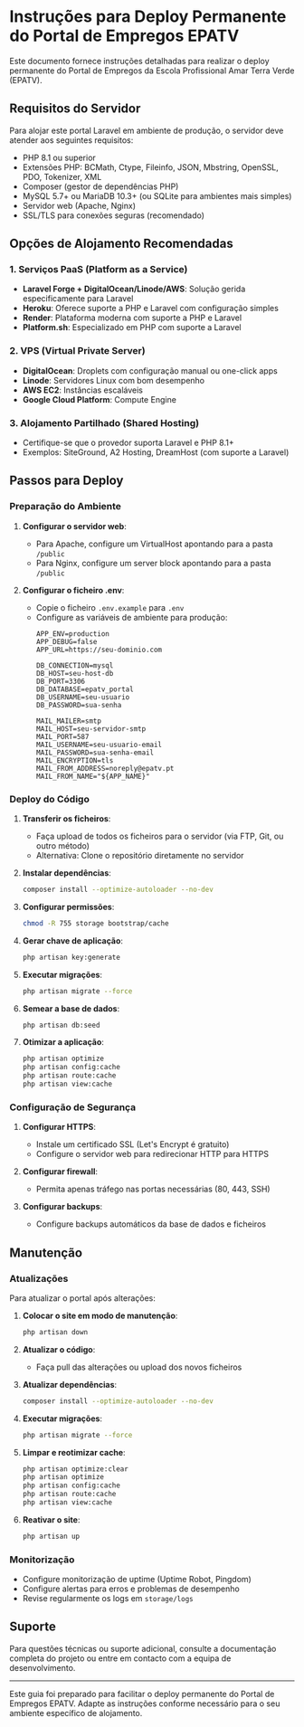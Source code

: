 # Instruções para Deploy Permanente do Portal de Empregos EPATV

Este documento fornece instruções detalhadas para realizar o deploy permanente do Portal de Empregos da Escola Profissional Amar Terra Verde (EPATV).

## Requisitos do Servidor

Para alojar este portal Laravel em ambiente de produção, o servidor deve atender aos seguintes requisitos:

- PHP 8.1 ou superior
- Extensões PHP: BCMath, Ctype, Fileinfo, JSON, Mbstring, OpenSSL, PDO, Tokenizer, XML
- Composer (gestor de dependências PHP)
- MySQL 5.7+ ou MariaDB 10.3+ (ou SQLite para ambientes mais simples)
- Servidor web (Apache, Nginx)
- SSL/TLS para conexões seguras (recomendado)

## Opções de Alojamento Recomendadas

### 1. Serviços PaaS (Platform as a Service)
- **Laravel Forge + DigitalOcean/Linode/AWS**: Solução gerida especificamente para Laravel
- **Heroku**: Oferece suporte a PHP e Laravel com configuração simples
- **Render**: Plataforma moderna com suporte a PHP e Laravel
- **Platform.sh**: Especializado em PHP com suporte a Laravel

### 2. VPS (Virtual Private Server)
- **DigitalOcean**: Droplets com configuração manual ou one-click apps
- **Linode**: Servidores Linux com bom desempenho
- **AWS EC2**: Instâncias escaláveis
- **Google Cloud Platform**: Compute Engine

### 3. Alojamento Partilhado (Shared Hosting)
- Certifique-se que o provedor suporta Laravel e PHP 8.1+
- Exemplos: SiteGround, A2 Hosting, DreamHost (com suporte a Laravel)

## Passos para Deploy

### Preparação do Ambiente

1. **Configurar o servidor web**:
   - Para Apache, configure um VirtualHost apontando para a pasta `/public`
   - Para Nginx, configure um server block apontando para a pasta `/public`

2. **Configurar o ficheiro .env**:
   - Copie o ficheiro `.env.example` para `.env`
   - Configure as variáveis de ambiente para produção:
     ```
     APP_ENV=production
     APP_DEBUG=false
     APP_URL=https://seu-dominio.com
     
     DB_CONNECTION=mysql
     DB_HOST=seu-host-db
     DB_PORT=3306
     DB_DATABASE=epatv_portal
     DB_USERNAME=seu-usuario
     DB_PASSWORD=sua-senha
     
     MAIL_MAILER=smtp
     MAIL_HOST=seu-servidor-smtp
     MAIL_PORT=587
     MAIL_USERNAME=seu-usuario-email
     MAIL_PASSWORD=sua-senha-email
     MAIL_ENCRYPTION=tls
     MAIL_FROM_ADDRESS=noreply@epatv.pt
     MAIL_FROM_NAME="${APP_NAME}"
     ```

### Deploy do Código

1. **Transferir os ficheiros**:
   - Faça upload de todos os ficheiros para o servidor (via FTP, Git, ou outro método)
   - Alternativa: Clone o repositório diretamente no servidor

2. **Instalar dependências**:
   ```bash
   composer install --optimize-autoloader --no-dev
   ```

3. **Configurar permissões**:
   ```bash
   chmod -R 755 storage bootstrap/cache
   ```

4. **Gerar chave de aplicação**:
   ```bash
   php artisan key:generate
   ```

5. **Executar migrações**:
   ```bash
   php artisan migrate --force
   ```

6. **Semear a base de dados**:
   ```bash
   php artisan db:seed
   ```

7. **Otimizar a aplicação**:
   ```bash
   php artisan optimize
   php artisan config:cache
   php artisan route:cache
   php artisan view:cache
   ```

### Configuração de Segurança

1. **Configurar HTTPS**:
   - Instale um certificado SSL (Let's Encrypt é gratuito)
   - Configure o servidor web para redirecionar HTTP para HTTPS

2. **Configurar firewall**:
   - Permita apenas tráfego nas portas necessárias (80, 443, SSH)

3. **Configurar backups**:
   - Configure backups automáticos da base de dados e ficheiros

## Manutenção

### Atualizações

Para atualizar o portal após alterações:

1. **Colocar o site em modo de manutenção**:
   ```bash
   php artisan down
   ```

2. **Atualizar o código**:
   - Faça pull das alterações ou upload dos novos ficheiros

3. **Atualizar dependências**:
   ```bash
   composer install --optimize-autoloader --no-dev
   ```

4. **Executar migrações**:
   ```bash
   php artisan migrate --force
   ```

5. **Limpar e reotimizar cache**:
   ```bash
   php artisan optimize:clear
   php artisan optimize
   php artisan config:cache
   php artisan route:cache
   php artisan view:cache
   ```

6. **Reativar o site**:
   ```bash
   php artisan up
   ```

### Monitorização

- Configure monitorização de uptime (Uptime Robot, Pingdom)
- Configure alertas para erros e problemas de desempenho
- Revise regularmente os logs em `storage/logs`

## Suporte

Para questões técnicas ou suporte adicional, consulte a documentação completa do projeto ou entre em contacto com a equipa de desenvolvimento.

---

Este guia foi preparado para facilitar o deploy permanente do Portal de Empregos EPATV. Adapte as instruções conforme necessário para o seu ambiente específico de alojamento.
